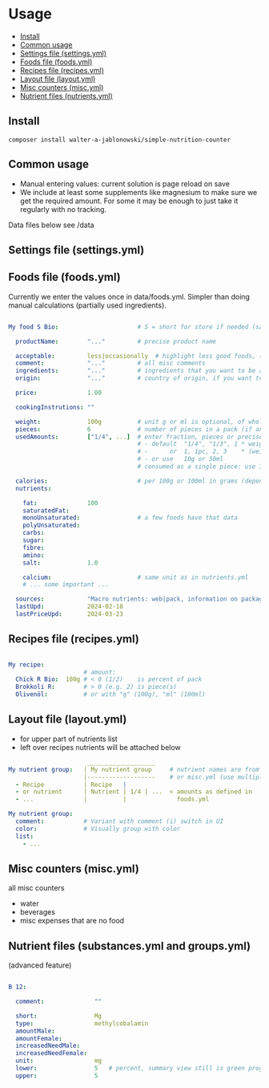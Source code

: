 # Usage

- [Install](install)
- [Common usage](#common-usage)
- [Settings file (settings.yml)](#settings-file-settingsyml)
- [Foods file (foods.yml)](#foods-file-foodsyml)
- [Recipes file (recipes.yml)](#recipes-file-recipesyml)
- [Layout file (layout.yml)](#layout-file-layoutyml)
- [Misc counters (misc.yml)](#misc-counters-miscyml)
- [Nutrient files (nutrients.yml)](#nutrient-files-substancesyml-and-groupsyml)


Install
----------------------------------------------------------

```
composer install walter-a-jablonowski/simple-nutrition-counter
```


Common usage
----------------------------------------------------------

- Manual entering values: current solution is page reload on save
- We include at least some supplements like magnesium to make sure we get the required amount. For some it may be enough to just take it regularly with no tracking.

Data files below see /data


Settings file (settings.yml)
----------------------------------------------------------


Foods file (foods.yml)
----------------------------------------------------------

Currently we enter the values once in data/foods.yml. Simpler than doing manual calculations (partially used ingredients).

```yaml

My food S Bio:                      # S = short for store if needed (save some space)

  productName:        "..."         # precise product name

  acceptable:         less|occasionally  # highlight less good foods, (i) switch in UI
  comment:            "..."         # all misc comments
  ingredients:        "..."         # ingredients that you want to be aware of
  origin:             "..."         # country of origin, if you want to be aware of

  price:              1.00

  cookingInstrutions: ""

  weight:             100g          # unit g or ml is optional, of whole pack in case of pieces
  pieces:             6             # number of pieces in a pack (if any)
  usedAmounts:        ["1/4", ...]  # enter fraction, pieces or precise (you can't mix these, chosse one)
                                    # - default  "1/4", "1/3", 1 * weight            if pieces unset
                                    # -      or  1, 1pc, 2, 3    * (weight / pieces) if pieces set
                                    # - or use   10g or 50ml
                                    # consumed as a single piece: use 1

  calories:                         # per 100g or 100ml in grams (depends on what weight is)
  nutrients:

    fat:              100
    saturatedFat: 
    monoUnsaturated:                # a few foods have that data
    polyUnsaturated:                   
    carbs:        
    sugar:        
    fibre:        
    amino:        
    salt:             1.0

    calcium:                        # same unit as in nutrients.yml
    # ... some important ...

  sources:            "Macro nutrients: web|pack, information on packaging may differ slightly, nutrients: ..., price: ..."
  lastUpd:            2024-02-18
  lastPriceUpd:       2024-03-23
```


Recipes file (recipes.yml)
----------------------------------------------------------

```yaml

My recipe:
                     # amount:
  Chick R Bio:  100g # < 0 (1/2)    is percent of pack
  Brokkoli R:        # > 0 (e.g. 2) is piece(s)
  Olivenöl:          # or with "g" (100g), "ml" (100ml)
```

Layout file (layout.yml)
----------------------------------------------------------

- for upper part of nutrients list
- left over recipes nutrients will be attached below

```yaml
                      ___________________    
My nutrient group:   | My nutrient group     # nutrient names are from recipes.yml, foods.yml
                     |-------------------    # or misc.yml (use multiple times possible)
  - Recipe           | Recipe   |
  - or nutrient      | Nutrient | 1/4 | ...  < amounts as defined in
  - ...              |          |              foods.yml

My nutrient group:   
  comment:           # Variant with comment (i) switch in UI
  color:             # Visually group with color
  list:
    - ...
```


Misc counters (misc.yml)
----------------------------------------------------------

all misc counters

- water
- beverages
- misc expenses that are no food


Nutrient files (substances.yml and groups.yml)
----------------------------------------------------------

(advanced feature)

```yaml

B 12:

  comment:              ""

  short:                Mg
  type:                 methylcobalamin
  amountMale:           
  amountFemale: 
  increasedNeedMale:
  increasedNeedFemale:
  unit:                 mg
  lower:                5   # percent, summary view still is green progress if within these bounds
  upper:                5
```

